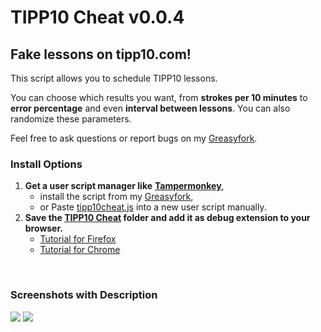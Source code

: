 # TIPP10 Cheat v0.0.4

<h2>Fake lessons on tipp10.com!</h2>
<p>This script allows you to schedule TIPP10 lessons.</p>
<p>You can choose which results you want, from <strong>strokes per 10 minutes</strong> to <strong>error percentage</strong> and even <strong>interval between lessons</strong>. You can also randomize these parameters.</p>
<p>Feel free to ask questions or report bugs on my <a href="https://greasyfork.org/en/scripts/430017-tipp10-cheat">Greasyfork</a>.</p>

<h3>Install Options</h3>

1. **Get a user script manager like** <a href="https://www.tampermonkey.net/">**Tampermonkey**</a>,
   - install the script from my <a href="https://greasyfork.org/en/scripts/430017-tipp10-cheat">Greasyfork</a>,
   - or Paste <a href="/TIPP10 Cheat/tipp10cheat.js">tipp10cheat.js</a> into a new user script manually.
2. **Save the <a href="/TIPP10 Cheat/">TIPP10 Cheat</a> folder and add it as debug extension to your browser.**
   - <a href="https://youtu.be/J7el77F1ckg">Tutorial for Firefox</a>
   - <a href="https://youtu.be/oswjtLwCUqg">Tutorial for Chrome</a>

<br>

<!-- Screenshots: https://imgur.com/a/BKq9Dcx -->
<h3>Screenshots with Description</h3>
<img src="https://i.imgur.com/YfwuNgK.png"></img>
<img src="https://i.imgur.com/dB4R5Co.png"></img>